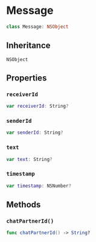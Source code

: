 # Message

``` swift
class Message: NSObject
```

## Inheritance

`NSObject`

## Properties

### `receiverId`

``` swift
var receiverId: String?
```

### `senderId`

``` swift
var senderId: String?
```

### `text`

``` swift
var text: String?
```

### `timestamp`

``` swift
var timestamp: NSNumber?
```

## Methods

### `chatPartnerId()`

``` swift
func chatPartnerId() -> String?
```
